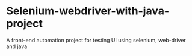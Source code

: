# Selenium-webdriver-with-java-project
A front-end automation project for testing UI using selenium, web-driver and java
